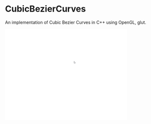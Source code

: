 # CubicBezierCurves
An implementation of Cubic Bezier Curves in C++ using OpenGL, glut.

![](example.gif)
